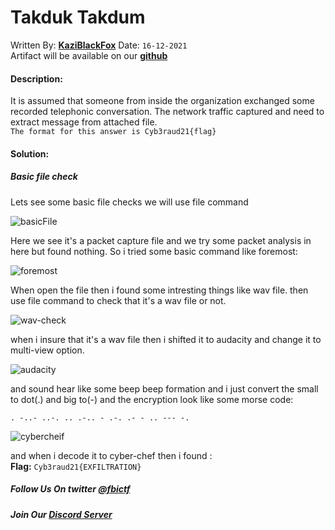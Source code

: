 # Takduk Takdum
Written By: **[KaziBlackFox](https://twitter.com/KaziBlackFox)** Date: `16-12-2021`
<br>
Artifact will be available on our **[github](https://github.com/fbi-ctf/fbi-ctf.github.io/blob/main/writeups/cyberdrill2021/Takduk-Takdum/dislexia.pcapng)**

#### Description:
It is assumed that someone from inside the organization exchanged some recorded telephonic conversation. The network traffic captured and need to extract message from attached file.
<br>
`The format for this answer is Cyb3raud21{flag}`

#### Solution:
##### Basic file check
Lets see some basic file checks we will use file command

![basicFile](image/basicFile.jpg)

Here we see it's a packet capture file and we try some packet analysis in here but found nothing.
So i tried some basic command like foremost:

![foremost](image/foremost.jpg)

When open the file then i found some intresting things like wav file. then use file command to check that it's a wav file or not. 

![wav-check](image/wav-check.jpg)

when i insure that it's a wav file then i shifted it to audacity and change it to multi-view option.

![audacity](image/audacity.jpg)

and sound hear like some beep beep formation and i just convert the small to dot(.) and big to(-) and the encryption look like some morse code:

`. -..- ..-. .. .-.. - .-. .- - .. --- -.`


![cybercheif](image/cybercheif.jpg)

and when i decode it to cyber-chef  then  i found :
<br>
**Flag:** `Cyb3raud21{EXFILTRATION}`

##### Follow Us On twitter [@fbictf](https://twitter.com/fbictf)
##### Join Our [Discord Server](https://discord.gg/qhRJsKhBcX)
